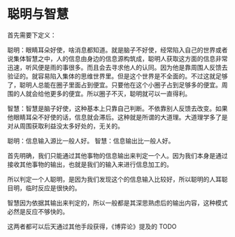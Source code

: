 # 聪明与智慧

首先需要下定义：

聪明：眼睛耳朵好使，啥消息都知道。就是脑子不好使，经常陷入自己的世界或者说集体智慧之中，人的信息由身边的信息源构筑成，聪明人获取这方面的信息非常迅速，听风便是雨的事很多。而且会去寻求他人的认同。因为他是靠周围人反馈去验证的。就容易陷入集体的思维世界里。但是这个世界是不全面的。不过这就足够了，聪明人总能在圈子里面占到便宜。只要他在这个小圈子占到足够多的便宜。周围的人就会给他更多的便宜。所以圈子不灭，聪明就可以一直得利。

智慧：智慧是脑子好使，这种基本上只靠自己判断。不依靠别人反馈去改变。如果他眼睛耳朵不好使的话，信息就会滞后。这种就是所谓的大道理。大道理学多了是对从周围获取利益没太多好处的，无关的。

聪明：信息输入源比一般人好。
智慧：信息输出比一般人好。

首先明确，我们只能通过其他事物的信息输出来判定一个人。因为我们本身是通过接收其他事物的输出，也就是我们的输入来进行信息加工的。

所以判定一个人聪明，是因为我们发现这个的信息输入比较好，所以聪明的人耳聪目明，临时反应是很快的。

智慧因为依据其输出来判定的，所以一般都是其深思熟虑后的输出内容，这种模式必然是反应不够快的。

这两者都可以后天通过其他手段获得，《博弈论》提及的 TODO